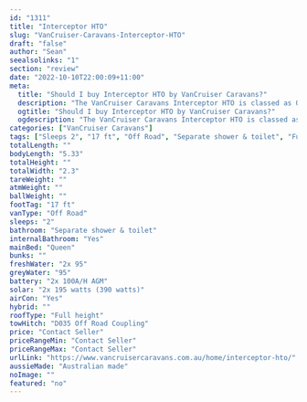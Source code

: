 ```yaml
---
id: "1311"
title: "Interceptor HTO"
slug: "VanCruiser-Caravans-Interceptor-HTO"
draft: "false"
author: "Sean"
seealsolinks: "1"
section: "review"
date: "2022-10-10T22:00:09+11:00"
meta:
  title: "Should I buy Interceptor HTO by VanCruiser Caravans?"
  description: "The VanCruiser Caravans Interceptor HTO is classed as Off Road, and sleeps 2 people. It is Australian made and comes in at 17 ft. It generally has Separate shower & toilet."
  ogtitle: "Should I buy Interceptor HTO by VanCruiser Caravans?"
  ogdescription: "The VanCruiser Caravans Interceptor HTO is classed as Off Road, and sleeps 2 people. It is Australian made and comes in at 17 ft. It generally has Separate shower & toilet."
categories: ["VanCruiser Caravans"]
tags: ["Sleeps 2", "17 ft", "Off Road", "Separate shower & toilet", "Full height", "Price Unknown"]
totalLength: ""
bodyLength: "5.33"
totalHeight: ""
totalWidth: "2.3"
tareWeight: ""
atmWeight: ""
ballWeight: ""
footTag: "17 ft"
vanType: "Off Road"
sleeps: "2"
bathroom: "Separate shower & toilet"
internalBathroom: "Yes"
mainBed: "Queen"
bunks: ""
freshWater: "2x 95"
greyWater: "95"
battery: "2x 100A/H AGM"
solar: "2x 195 watts (390 watts)"
airCon: "Yes"
hybrid: ""
roofType: "Full height"
towHitch: "D035 Off Road Coupling"
price: "Contact Seller"
priceRangeMin: "Contact Seller"
priceRangeMax: "Contact Seller"
urlLink: "https://www.vancruisercaravans.com.au/home/interceptor-hto/"
aussieMade: "Australian made"
noImage: ""
featured: "no"
---
```

